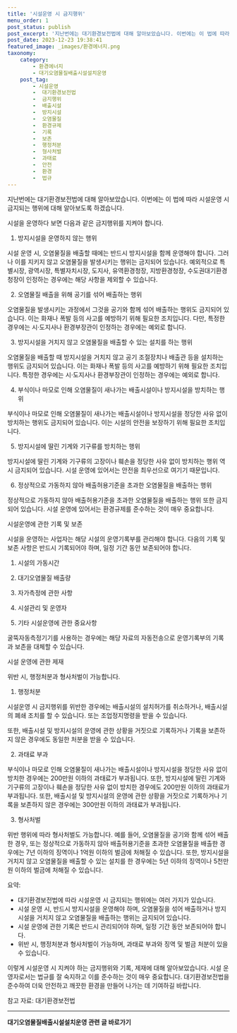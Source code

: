 ```yaml
---
title: '시설운영 시 금지행위'
menu_order: 1
post_status: publish
post_excerpt: '지난번에는 대기환경보전법에 대해 알아보았습니다. 이번에는 이 법에 따라 시설운영 시 금지되는 행위에 대해 알아보도록 하겠습니다.'
post_date: 2023-12-23 19:38:41
featured_image: _images/환경에너지.png
taxonomy:
    category:
        - 환경에너지
        - 대기오염물질배출시설설치운영
    post_tag:
        - 시설운영
        -  대기환경보전법
        -  금지행위
        -  배출시설
        -  방지시설
        -  오염물질
        -  환경규제
        -  기록
        -  보존
        -  행정처분
        -  형사처벌
        -  과태료
        -  안전
        -  환경
        -  법규
---
```



지난번에는 대기환경보전법에 대해 알아보았습니다. 이번에는 이 법에 따라 시설운영 시 금지되는 행위에 대해 알아보도록 하겠습니다.

시설을 운영하다 보면 다음과 같은 금지행위를 지켜야 합니다.

1. 방지시설을 운영하지 않는 행위

시설 운영 시, 오염물질을 배출할 때에는 반드시 방지시설을 함께 운영해야 합니다. 그러나 이를 지키지 않고 오염물질을 발생시키는 행위는 금지되어 있습니다. 예외적으로 특별시장, 광역시장, 특별자치시장, 도지사, 유역환경청장, 지방환경청장, 수도권대기환경청장이 인정하는 경우에는 해당 사항을 제외할 수 있습니다.

2. 오염물질 배출을 위해 공기를 섞어 배출하는 행위

오염물질을 발생시키는 과정에서 그것을 공기와 함께 섞어 배출하는 행위도 금지되어 있습니다. 이는 화재나 폭발 등의 사고를 예방하기 위해 필요한 조치입니다. 다만, 특정한 경우에는 시·도지사나 환경부장관이 인정하는 경우에는 예외로 합니다.

3. 방지시설을 거치지 않고 오염물질을 배출할 수 있는 설치를 하는 행위

오염물질을 배출할 때 방지시설을 거치지 않고 공기 조절장치나 배출관 등을 설치하는 행위도 금지되어 있습니다. 이는 화재나 폭발 등의 사고를 예방하기 위해 필요한 조치입니다. 특정한 경우에는 시·도지사나 환경부장관이 인정하는 경우에는 예외로 합니다.

4. 부식이나 마모로 인해 오염물질이 새나가는 배출시설이나 방지시설을 방치하는 행위

부식이나 마모로 인해 오염물질이 새나가는 배출시설이나 방지시설을 정당한 사유 없이 방치하는 행위도 금지되어 있습니다. 이는 시설의 안전을 보장하기 위해 필요한 조치입니다.

5. 방지시설에 딸린 기계와 기구류를 방치하는 행위

방지시설에 딸린 기계와 기구류의 고장이나 훼손을 정당한 사유 없이 방치하는 행위 역시 금지되어 있습니다. 시설 운영에 있어서는 안전을 최우선으로 여기기 때문입니다.

6. 정상적으로 가동하지 않아 배출허용기준을 초과한 오염물질을 배출하는 행위

정상적으로 가동하지 않아 배출허용기준을 초과한 오염물질을 배출하는 행위 또한 금지되어 있습니다. 시설 운영에 있어서는 환경규제를 준수하는 것이 매우 중요합니다.

시설운영에 관한 기록 및 보존

시설을 운영하는 사업자는 해당 시설의 운영기록부를 관리해야 합니다. 다음의 기록 및 보존 사항은 반드시 기록되어야 하며, 일정 기간 동안 보존되어야 합니다.

1. 시설의 가동시간

2. 대기오염물질 배출량

3. 자가측정에 관한 사항

4. 시설관리 및 운영자

5. 기타 시설운영에 관한 중요사항

굴뚝자동측정기기를 사용하는 경우에는 해당 자료의 자동전송으로 운영기록부의 기록과 보존을 대체할 수 있습니다.

시설 운영에 관한 제재

위반 시, 행정처분과 형사처벌이 가능합니다.

1. 행정처분

시설운영 시 금지행위를 위반한 경우에는 배출시설의 설치허가를 취소하거나, 배출시설의 폐쇄 조치를 할 수 있습니다. 또는 조업정지명령을 받을 수 있습니다.

또한, 배출시설 및 방지시설의 운영에 관한 상황을 거짓으로 기록하거나 기록을 보존하지 않은 경우에도 동일한 처분을 받을 수 있습니다.

2. 과태료 부과

부식이나 마모로 인해 오염물질이 새나가는 배출시설이나 방지시설을 정당한 사유 없이 방치한 경우에는 200만원 이하의 과태료가 부과됩니다. 또한, 방지시설에 딸린 기계와 기구류의 고장이나 훼손을 정당한 사유 없이 방치한 경우에도 200만원 이하의 과태료가 부과됩니다. 또한, 배출시설 및 방지시설의 운영에 관한 상황을 거짓으로 기록하거나 기록을 보존하지 않은 경우에는 300만원 이하의 과태료가 부과됩니다.

3. 형사처벌

위반 행위에 따라 형사처벌도 가능합니다. 예를 들어, 오염물질을 공기와 함께 섞어 배출한 경우, 또는 정상적으로 가동하지 않아 배출허용기준을 초과한 오염물질을 배출한 경우에는 7년 이하의 징역이나 1억원 이하의 벌금에 처해질 수 있습니다. 또한, 방지시설을 거치지 않고 오염물질을 배출할 수 있는 설치를 한 경우에는 5년 이하의 징역이나 5천만원 이하의 벌금에 처해질 수 있습니다.

요약:
- 대기환경보전법에 따라 시설운영 시 금지되는 행위에는 여러 가지가 있습니다.
- 시설 운영 시, 반드시 방지시설을 운영해야 하며, 오염물질을 섞어 배출하거나 방지시설을 거치지 않고 오염물질을 배출하는 행위는 금지되어 있습니다.
- 시설 운영에 관한 기록은 반드시 관리되어야 하며, 일정 기간 동안 보존되어야 합니다.
- 위반 시, 행정처분과 형사처벌이 가능하며, 과태료 부과와 징역 및 벌금 처분이 있을 수 있습니다.

이렇게 시설운영 시 지켜야 하는 금지행위와 기록, 제재에 대해 알아보았습니다. 시설 운영자로서는 법규를 잘 숙지하고 이를 준수하는 것이 매우 중요합니다. 대기환경보전법을 준수하여 더욱 안전하고 깨끗한 환경을 만들어 나가는 데 기여하길 바랍니다.

참고 자료: 대기환경보전법
<!-- wp:separator -->
<hr class="wp-block-separator has-alpha-channel-opacity"/>
<!-- /wp:separator -->

<!-- wp:group {"backgroundColor":"base","layout":{"type":"constrained"}} -->
<div class="wp-block-group has-base-background-color has-background"><!-- wp:paragraph {"align":"center","fontSize":"medium"} -->
<p class="has-text-align-center has-large-font-size"><strong>대기오염물질배출시설설치운영 관련 글 바로가기</strong></p>
<!-- /wp:paragraph -->


<!-- wp:latest-posts
{"categories":[{"id":35038,"count":19,"description":"","link":"https://uknowlaw.com/category/%eb%8c%80%ea%b8%b0%ec%98%a4%ec%97%bc%eb%ac%bc%ec%a7%88%eb%b0%b0%ec%b6%9c%ec%8b%9c%ec%84%a4%ec%84%a4%ec%b9%98%ec%9a%b4%ec%98%81/","name":"대기오염물질배출시설설치운영","slug":"대기오염물질배출시설설치운영","taxonomy":"category","parent":0,"meta":[],"_links":{"self":[{"href":"https://uknowlaw.com/wp-json/wp/v2/categories/35038"}],"collection":[{"href":"https://uknowlaw.com/wp-json/wp/v2/categories"}],"about":[{"href":"https://uknowlaw.com/wp-json/wp/v2/taxonomies/category"}],"wp:post_type":[{"href":"https://uknowlaw.com/wp-json/wp/v2/posts?categories=35038"}],"curies":[{"name":"wp","href":"https://api.w.org/{rel}","templated":true}]}}],"postsToShow":100,"excerptLength":28,"postLayout":"grid","columns":2,"featuredImageAlign":"left","featuredImageSizeSlug":"large","fontSize":"small"} /--></div>
<!-- /wp:group -->